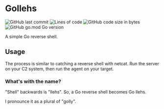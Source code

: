 # Gollehs

![GitHub last commit](https://img.shields.io/github/last-commit/s-christian/gollehs?style=flat&logo=github)
![Lines of code](https://img.shields.io/tokei/lines/github/s-christian/gollehs?style=flat&logo=github)
![GitHub code size in bytes](https://img.shields.io/github/languages/code-size/s-christian/gollehs?style=flat&logo=github)
![GitHub go.mod Go version](https://img.shields.io/github/go-mod/go-version/s-christian/gollehs?style=flat&logo=go)

A simple Go reverse shell.

## Usage

The process is similar to catching a reverse shell with netcat. Run the server on your C2 system, then run the agent on your target.

### What's with the name?

"Shell" backwards is "llehs". So, a Go reverse shell becomes Go llehs.

I pronounce it as a plural of "golly".
